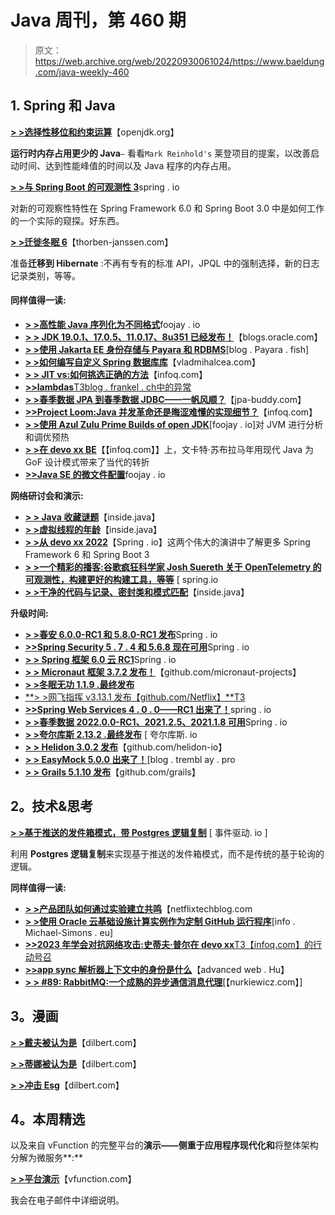 # Java 周刊，第 460 期

> 原文：<https://web.archive.org/web/20220930061024/https://www.baeldung.com/java-weekly-460>

## 1. **Spring 和 Java**

[**> >选择性移位和约束运算**](https://web.archive.org/web/20221021122927/https://openjdk.org/projects/leyden/notes/02-shift-and-constrain)【openjdk.org】

**运行时内存占用更少的 Java**`–` 看看`Mark Reinhold's` 莱登项目的提案，以改善启动时间、达到性能峰值的时间以及 Java 程序的内存占用。

[**> >与 Spring Boot 的可观测性 3**](https://web.archive.org/web/20221021122927/https://spring.io/blog/2022/10/12/observability-with-spring-boot-3)spring . io

对新的可观察性特性在 Spring Framework 6.0 和 Spring Boot 3.0 中是如何工作的一个实际的窥探。好东西。

[**> >迁徙冬眠 6**](https://web.archive.org/web/20221021122927/https://thorben-janssen.com/migrating-to-hibernate-6/)【thorben-janssen.com】

准备**迁移到 Hibernate** :不再有专有的标准 API，JPQL 中的强制选择，新的日志记录类别，等等。

#### 同样值得一读:

*   [**> >高性能 Java 序列化为不同格式**](https://web.archive.org/web/20221021122927/https://foojay.io/today/high-performance-java-serialisation/)foojay . io
*   [**> > JDK 19.0.1、17.0.5、11.0.17、8u351 已经发布！**](https://web.archive.org/web/20221021122927/https://blogs.oracle.com/java/post/jdk-1901-1705-11017-and-8u351-have-been-released)【blogs.oracle.com】
*   [**> >使用 Jakarta EE 身份存储与 Payara 和 RDBMS**](https://web.archive.org/web/20221021122927/https://blog.payara.fish/using-jakarta-ee-identity-store-with-payara-and-rdbms)[blog . Payara . fish]
*   [**> >如何编写自定义 Spring 数据库库**](https://web.archive.org/web/20221021122927/https://vladmihalcea.com/spring-data-base-repository/)【vladmihalcea.com】
*   [**> > JIT vs:如何挑选正确的方法**](https://web.archive.org/web/20221021122927/https://www.infoq.com/presentations/jit-aot-tradeoffs/)【infoq.com】
*   [**>>lambdas**T3blog . frankel . ch中的异常](https://web.archive.org/web/20221021122927/https://blog.frankel.ch/exceptions-lambdas/)
*   **[> >春季数据 JPA 到春季数据 JDBC——一帆风顺？](https://web.archive.org/web/20221021122927/https://www.jpa-buddy.com/blog/spring-data-jpa-to-spring-data-jdbc-a-smooth-ride/)**【jpa-buddy.com】
*   [**>>Project Loom:Java 并发革命还是晦涩难懂的实现细节？**](https://web.archive.org/web/20221021122927/https://www.infoq.com/presentations/loom-java-concurrency/)【infoq.com】
*   [**> >使用 Azul Zulu Prime Builds of open JDK**](https://web.archive.org/web/20221021122927/https://foojay.io/today/analyzing-and-tuning-warm-up-of-the-jvm-with-azul-zulu-prime-builds-of-openjdk/)[foojay . io]对 JVM 进行分析和调优预热
*   [**> >在 devo xx BE**](https://web.archive.org/web/20221021122927/https://www.infoq.com/news/2022/10/modern-java-design-patterns/)【【infoq.com】】上，文卡特·苏布拉马年用现代 Java 为 GoF 设计模式带来了当代的转折
*   [**>>Java SE 的微文件配置**](https://web.archive.org/web/20221021122927/https://foojay.io/today/microprofile-config-for-java-se/)foojay . io

**网络研讨会和演示:**

*   [**> > Java 收藏谜题**](https://web.archive.org/web/20221021122927/https://inside.java/2022/10/13/java-collections-puzzlers/)【inside.java】
*   [**> >虚拟线程的年龄**](https://web.archive.org/web/20221021122927/https://inside.java/2022/10/13/the-age-of-virtual-threads/)【inside.java】
*   [**> >从 devo xx 2022**](https://web.archive.org/web/20221021122927/https://spring.io/blog/2022/10/15/learn-more-about-spring-framework-6-and-spring-boot-3-in-these-two-great-talks-from-devoxx-2022)【Spring . io】这两个伟大的演讲中了解更多 Spring Framework 6 和 Spring Boot 3
*   [**> >一个精彩的播客:谷歌疯狂科学家 Josh Suereth 关于 OpenTelemetry 的可观测性，构建更好的构建工具，等等**](https://web.archive.org/web/20221021122927/https://spring.io/blog/2022/10/12/a-bootiful-podcast-google-mad-scientist-josh-suereth-on-observability-with-opentelemetry-building-better-build-tools-and-so-much-more) [ spring.io
*   [**> >干净的代码与记录、密封类和模式匹配**](https://web.archive.org/web/20221021122927/https://inside.java/2022/10/17/clean-code-with-amber/)【inside.java】

**升级时间:**

*   [**> >春安 6.0.0-RC1 和 5.8.0-RC1 发布**](https://web.archive.org/web/20221021122927/https://spring.io/blog/2022/10/18/spring-security-6-0-0-rc1-and-5-8-0-rc1-are-released)Spring . io
*   [**>>Spring Security 5 . 7 . 4 和 5.6.8 现在可用**](https://web.archive.org/web/20221021122927/https://spring.io/blog/2022/10/18/spring-security-5-7-4-and-5-6-8-available-now)Spring . io
*   [**> > Spring 框架 6.0 云 RC1**](https://web.archive.org/web/20221021122927/https://spring.io/blog/2022/10/12/spring-framework-6-0-goes-rc1)Spring . io
*   [**> > Micronaut 框架 3.7.2 发布！**](https://web.archive.org/web/20221021122927/https://github.com/micronaut-projects/micronaut-core/releases/tag/v3.7.2)【github.com/micronaut-projects】
*   [**> >冬眠无功 1.1.9 .最终发布**](https://web.archive.org/web/20221021122927/https://in.relation.to/2022/10/18/hibernate-reactive-1_1_9_Final/)
*   [**> >网飞指挥 v3.13.1 发布【github.com/Netflix】**T3](https://web.archive.org/web/20221021122927/https://github.com/Netflix/conductor/releases/tag/v3.13.1)
*   [**>>Spring Web Services 4 . 0 . 0——RC1 出来了！**](https://web.archive.org/web/20221021122927/https://spring.io/blog/2022/10/18/spring-web-services-4-0-0-rc1-is-out)spring . io
*   [**> >春季数据 2022.0.0-RC1、2021.2.5、2021.1.8 可用**](https://web.archive.org/web/20221021122927/https://spring.io/blog/2022/10/17/spring-data-2022-0-0-rc1-2021-2-5-and-2021-1-8-available)Spring . io
*   [**> >夸尔库斯 2.13.2 .最终发布**](https://web.archive.org/web/20221021122927/https://quarkus.io/blog/quarkus-2-13-2-final-released/) [ 夸尔库斯. io
*   [**> > Helidon 3.0.2 发布**](https://web.archive.org/web/20221021122927/https://github.com/helidon-io/helidon/releases/tag/3.0.2)【github.com/helidon-io】
*   [**> > EasyMock 5.0.0 出来了！**](https://web.archive.org/web/20221021122927/http://blog.tremblay.pro/2022/10/easymock-500-is-out.html)[blog . trembl ay . pro
*   [**> > Grails 5.1.10 发布**](https://web.archive.org/web/20221021122927/https://github.com/grails/grails-core/releases/tag/v5.1.10)【github.com/grails】

## 2。技术&思考

[**> >基于推送的发件箱模式，带 Postgres 逻辑复制**](https://web.archive.org/web/20221021122927/https://event-driven.io/en/push_based_outbox_pattern_with_postgres_logical_replication/) [ 事件驱动. io ]

利用 **Postgres 逻辑复制**来实现基于推送的发件箱模式，而不是传统的基于轮询的逻辑。

**同样值得一读:**

*   [**> >产品团队如何通过实验建立共鸣**](https://web.archive.org/web/20221021122927/https://netflixtechblog.com/how-product-teams-can-build-empathy-through-experimentation-6253603880a6)【netflixtechblog.com
*   **[> >使用 Oracle 云基础设施计算实例作为定制 GitHub 运行程序](https://web.archive.org/web/20221021122927/https://info.michael-simons.eu/2022/10/15/use-oracle-cloud-infrastructure-compute-instances-as-custom-github-runners/)**[info . Michael-Simons . eu]
*   [**>>2023 年学会对抗网络攻击:史蒂夫·普尔在 devo xx**T3【infoq.com】的行动号召](https://web.archive.org/web/20221021122927/https://www.infoq.com/news/2022/10/developer-future-trends/)
*   [**>>app sync 解析器上下文中的身份是什么**](https://web.archive.org/web/20221021122927/https://advancedweb.hu/what-is-the-identity-in-the-appsync-resolver-context/)【advanced web . Hu】
*   [**> > #89: RabbitMQ:一个成熟的异步通信消息代理**](https://web.archive.org/web/20221021122927/https://nurkiewicz.com/89)[【nurkiewicz.com】]

## 3。漫画

[**> >戴夫被认为是**](https://web.archive.org/web/20221021122927/https://dilbert.com/strip/2022-10-19)【dilbert.com】

[**> >蒂娜被认为是**](https://web.archive.org/web/20221021122927/https://dilbert.com/strip/2022-10-18)【dilbert.com】

[**> >冲击 Esg**](https://web.archive.org/web/20221021122927/https://dilbert.com/strip/2022-10-15)【dilbert.com】

## 4。本周精选

以及来自 vFunction 的完整平台的**演示——侧重于应用程序现代化和**将整体架构分解为微服务**:**

[**> >平台演示**](https://web.archive.org/web/20221021122927/https://vfunction.com/request-demo/?utm_campaign=Baeldung&utm_source=email&utm_medium=email&utm_term=demo&utm_content=baeldung-4)【vfunction.com】

我会在电子邮件中详细说明。